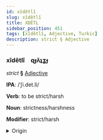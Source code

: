 ```yaml
---
id: xîdêtlî
slug: xîdêtlî
title: XDÊTL
sidebar_position: 451
tags: [xîdêtlî, Adjective, Turkic]
description: strict § Adjective
---
```


### xîdêtlî&emsp;<span kind="abugida">ɋɟʌ̆ʇʓɟ</span>

*strict* **§** [Adjective](../../tags/Adjective)

**IPA**: /ˈʃi.det.li/

**Verb**: to be strict/harsh

**Noun**: strictness/harshness

**Modifier**: strict/harsh

<details>
    <summary>Origin</summary>
    Turkish şiddetli <br/>
    <em>Turkic Language Family</em>
</details>